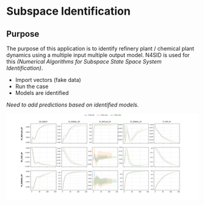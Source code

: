 # Subspace Identification

## Purpose

The purpose of this application is to identify refinery plant / chemical plant dynamics using a multiple input
multiple output model. N4SID is used for this *(Numerical Algorithms for Subspace State Space System Identification)*.

 - Import vectors (fake data)
 - Run the case
 - Models are identified

*Need to add predictions based on identified models.*

![Screenshot](/MIMO.png)
